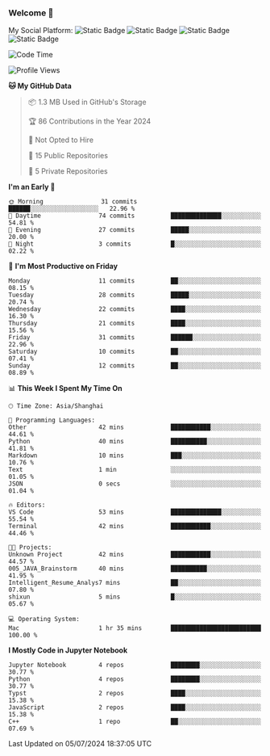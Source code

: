 ### Welcome 👋

<!--
**CheneyNine/CheneyNine** is a ✨ _special_ ✨ repository because its `README.md` (this file) appears on your GitHub profile.

Here are some ideas to get you started:

- 🔭 I’m currently working on ...
- 🌱 I’m currently learning ...
- 👯 I’m looking to collaborate on ...
- 🤔 I’m looking for help with ...
- 💬 Ask me about ...
- 📫 How to reach me: ...
- 😄 Pronouns: ...
- ⚡ Fun fact: ...
-->

My Social Platform:
![Static Badge](https://img.shields.io/badge/_-CheneyNine-black?style=flat&logo=Github&logoColor=white&cacheSeconds=https%3A%2F%2Fgithub.com%2FCheneyNine)
![Static Badge](https://img.shields.io/badge/_-cheneynine.top-purple?style=flat&logo=googlehome&logoColor=white&link=https%3A%2F%2Fwww.cheneynine.top)
![Static Badge](https://img.shields.io/badge/_-CQU__Cheney-green?style=flat&logo=wechat&logoColor=white&link=https%3A%2F%2Fwww.linkedin.com%2Fin%2Fyinan-chen-9b09202b9%2F)
![Static Badge](https://img.shields.io/badge/_-Cheney-blue?style=flat&logo=linkedin&logoColor=white&link=https%3A%2F%2Fwww.linkedin.com%2Fin%2Fyinan-chen-9b09202b9%2F)


<!--START_SECTION:waka-->
![Code Time](http://img.shields.io/badge/Code%20Time-161%20hrs%208%20mins-blue)

![Profile Views](http://img.shields.io/badge/Profile%20Views-0-blue)

**🐱 My GitHub Data** 

> 📦 1.3 MB Used in GitHub's Storage 
 > 
> 🏆 86 Contributions in the Year 2024
 > 
> 🚫 Not Opted to Hire
 > 
> 📜 15 Public Repositories 
 > 
> 🔑 5 Private Repositories 
 > 
**I'm an Early 🐤** 

```text
🌞 Morning                31 commits          ██████░░░░░░░░░░░░░░░░░░░   22.96 % 
🌆 Daytime                74 commits          ██████████████░░░░░░░░░░░   54.81 % 
🌃 Evening                27 commits          █████░░░░░░░░░░░░░░░░░░░░   20.00 % 
🌙 Night                  3 commits           █░░░░░░░░░░░░░░░░░░░░░░░░   02.22 % 
```
📅 **I'm Most Productive on Friday** 

```text
Monday                   11 commits          ██░░░░░░░░░░░░░░░░░░░░░░░   08.15 % 
Tuesday                  28 commits          █████░░░░░░░░░░░░░░░░░░░░   20.74 % 
Wednesday                22 commits          ████░░░░░░░░░░░░░░░░░░░░░   16.30 % 
Thursday                 21 commits          ████░░░░░░░░░░░░░░░░░░░░░   15.56 % 
Friday                   31 commits          ██████░░░░░░░░░░░░░░░░░░░   22.96 % 
Saturday                 10 commits          ██░░░░░░░░░░░░░░░░░░░░░░░   07.41 % 
Sunday                   12 commits          ██░░░░░░░░░░░░░░░░░░░░░░░   08.89 % 
```


📊 **This Week I Spent My Time On** 

```text
🕑︎ Time Zone: Asia/Shanghai

💬 Programming Languages: 
Other                    42 mins             ███████████░░░░░░░░░░░░░░   44.61 % 
Python                   40 mins             ██████████░░░░░░░░░░░░░░░   41.81 % 
Markdown                 10 mins             ███░░░░░░░░░░░░░░░░░░░░░░   10.76 % 
Text                     1 min               ░░░░░░░░░░░░░░░░░░░░░░░░░   01.05 % 
JSON                     0 secs              ░░░░░░░░░░░░░░░░░░░░░░░░░   01.04 % 

🔥 Editors: 
VS Code                  53 mins             ██████████████░░░░░░░░░░░   55.54 % 
Terminal                 42 mins             ███████████░░░░░░░░░░░░░░   44.46 % 

🐱‍💻 Projects: 
Unknown Project          42 mins             ███████████░░░░░░░░░░░░░░   44.57 % 
005_JAVA_Brainstorm      40 mins             ██████████░░░░░░░░░░░░░░░   41.95 % 
Intelligent_Resume_Analys7 mins              ██░░░░░░░░░░░░░░░░░░░░░░░   07.80 % 
shixun                   5 mins              █░░░░░░░░░░░░░░░░░░░░░░░░   05.67 % 

💻 Operating System: 
Mac                      1 hr 35 mins        █████████████████████████   100.00 % 
```

**I Mostly Code in Jupyter Notebook** 

```text
Jupyter Notebook         4 repos             ████████░░░░░░░░░░░░░░░░░   30.77 % 
Python                   4 repos             ████████░░░░░░░░░░░░░░░░░   30.77 % 
Typst                    2 repos             ████░░░░░░░░░░░░░░░░░░░░░   15.38 % 
JavaScript               2 repos             ████░░░░░░░░░░░░░░░░░░░░░   15.38 % 
C++                      1 repo              ██░░░░░░░░░░░░░░░░░░░░░░░   07.69 % 
```




 Last Updated on 05/07/2024 18:37:05 UTC
<!--END_SECTION:waka-->


